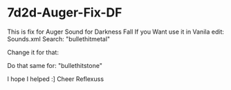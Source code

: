 # 7d2d-Auger-Fix-DF
This is fix for Auger Sound for Darkness Fall
If you Want use it in Vanila edit:
Sounds.xml
Search: "bullethitmetal"
<SoundDataNode name="bullethitmetal"> <AudioSource name="Sounds/AudioSource_Impact"/>
	<Noise ID="0" noise="20" time="3" muffled_when_crouched="0.65" heat_map_strength="0.1" heat_map_time="60"/>
	<AudioClip ClipName="Sounds/ImpactSurface/bullethitmeta1"/>
	<AudioClip ClipName="Sounds/ImpactSurface/bullethitmeta2"/>
	<AudioClip ClipName="Sounds/ImpactSurface/bullethitmeta3"/>
	<LowestPitch name="0.9"/>
	<HighestPitch name="1.0"/>
	<LocalCrouchVolumeScale value="1.0"/> <CrouchNoiseScale value="0.5"/> <NoiseScale value="1"/> <MaxVoices value="3"/> <MaxRepeatRate value="0.01"/> </SoundDataNode>

Change it for that:
<SoundDataNode name="bullethitmetal"> <AudioSource name="Sounds/AudioSource_WeaponFire"/> <NetworkAudioSource name="Sounds/AudioSource_WeaponFire_Network"/>
	<Noise ID="0" noise="20" time="3" muffled_when_crouched="0.65" heat_map_strength="0.1" heat_map_time="60"/>
	<AudioClip ClipName="Sounds/Weapons/Ranged/Pistol/pistol_s_fire1"/>
	<AudioClip ClipName="Sounds/Weapons/Ranged/Pistol/pistol_s_fire2"/>
	<AudioClip ClipName="Sounds/Weapons/Ranged/Pistol/pistol_s_fire3"/>
	<LowestPitch name="0.9"/>
	<HighestPitch name="1.0"/>
	<LocalCrouchVolumeScale value="1.0"/> <CrouchNoiseScale value="0.5"/> <NoiseScale value="1"/> <MaxVoices value="3"/> <MaxRepeatRate value="0.01"/> </SoundDataNode>

Do that same for: "bullethitstone"

I hope I helped :]
Cheer Reflexuss

